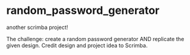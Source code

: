 # random_password_generator
another scrimba project!


The challenge: create a random password generator AND replicate the given design. Credit design and project idea to Scrimba. 
